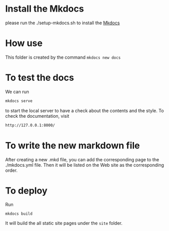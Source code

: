 # Install the Mkdocs
please run the ./setup-mkdocs.sh to install the [Mkdocs](http://www.mkdocs.org/)

# How use
This folder is created by the command `mkdocs new docs`

# To test the docs
We can run 
```bash
mkdocs serve
```
to start the local server to have a check about the contents and the style. To check the documentation,
visit
```bash
http://127.0.0.1:8000/
```

# To write the new markdown file
After creating a new .mkd file, you can add the corresponding page to the ./mkdocs.yml file. 
Then it will be listed on the Web site as the corresponding order.

# To deploy
Run
```
mkdocs build
```

It will build the all static site pages under the `site` folder.


